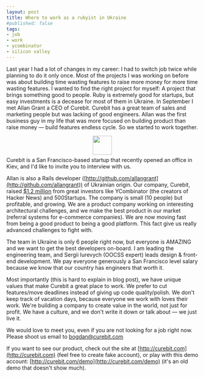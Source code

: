 ```yaml
---
layout: post
title: Where to work as a rubyist in Ukraine
#published: false
tags: 
- job
- work
- ycombinator
- silicon valley
---
```


Last year I had a lot of changes in my career: I had to switch job twice while planning to do it only once. Most of the projects I was working on before was about building time wasting features to raise more money for more time wasting features. I wanted to find the right project for myself: A project that brings something good to people.  Ruby is extremely good for startups, but easy investments is a decease for most of them in Ukraine. In September I met Allan Grant a CEO of Curebit. Curebit has a great team of sales and marketing people but was lacking of good engineers.
Allan was the first business guy in my life that was more focused on building product than raise money &mdash; build features endless cycle. So we started to work together.

<!--more-->

<img src="https://d2vzmlm7xciaqk.cloudfront.net/asset-vb3f26d3/images/curebit-logo-transparent.png" style="margin: 5px auto; display: block;height: 50px"/>
Curebit is a San Francisco-based startup that recently opened an office in Kiev, and I'd like to invite you to interview with us.


Allan is also a Rails developer ([http://github.com/allangrant](http://github.com/allangrant)) of Ukrainian origin.  Our company, Curebit, raised [$1.2 million](http://www.crunchbase.com/company/curebit) from great investors like YCombinator (the creators of Hacker News) and 500Startups.  The company is small (10 people) but profitable, and growing.  We are a product company working on interesting architectural challenges, and we make the best product in our market (referral systems for e-commerce companies). We are now moving fast from being a good product to being a good platform. This fact give us really advanced challenges to fight with.

The team in Ukraine is only 6 people right now, but everyone is AMAZING and we want to get the best developers on-board.  I am leading the engineering team, and Sergii Iurevych (OOCSS expert) leads design & front-end development. We pay everyone generously a San Francisco level salary because we know that our country has engineers that worth it.

Most importantly (this is hard to explain in blog post), we have unique values that make Curebit a great place to work.  We prefer to cut features/move deadlines instead of giving up code quality/polish.  We don't keep track of vacation days, because everyone we work with loves their work.  We're building a company to create value in the world, not just for profit.  We have a culture, and we don't write it down or talk about &mdash; we just live it.

We would love to meet you, even if you are not looking for a job right now. Please shoot us email to [bogdan@curebit.com](mailto:bogdan@curebit.com)

If you want to see our product, check out the site at [http://curebit.com](http://curebit.com) (feel free to create fake account), or play with this demo account: [http://curebit.com/demo](http://curebit.com/demo) (it's an old demo that doesn't show much).


